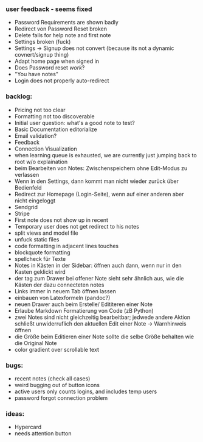
### user feedback - seems fixed

* Password Requirements are shown badly
* Redirect von Password Reset broken
* Delete fails for help note and first note
* Settings broken (fuck)
* Settings -> Signup does not convert (because its not a dynamic covnert/signup thing)
* Adapt home page when signed in
* Does Password reset *work*?
* "You have notes"
* Login does not properly auto-redirect

### backlog:

* Pricing not too clear
* Formatting not too discoverable
* Initial user question: what's a good note to test?
* Basic Documentation editorialize
* Email validation?
* Feedback
* Connection Visualization
* when learning queue is exhausted, we are currently just jumping back to root w/o explaination
* beim Bearbeiten von Notes: Zwischenspeichern ohne Edit-Modus zu verlassen
* Wenn in den Settings, dann kommt man nicht wieder zurück über Bedienfeld
* Redirect zur Homepage (Login-Seite), wenn auf einer anderen aber nicht eingeloggt
* Sendgrid
* Stripe
* First note does not show up in recent
* Temporary user does not get redirect to his notes
* split views and model file
* unfuck static files
* code formatting in adjacent lines touches
* blockquote formatting
* spellcheck für Texte
* Notes in Kästen in der Sidebar: öffnen auch dann, wenn nur in den Kasten geklickt wird
* der tag zum Drawer bei offener Note sieht sehr ähnlich aus, wie die Kästen der dazu connecteten notes
* Links immer in neuem Tab öffnen lassen
* einbauen von Latexformeln (pandoc?)
* neuen Drawer auch beim Erstelle/ Edititeren einer Note
* Erlaube Markdown Formatierung von Code (zB Python)
* zwei Notes sind nicht gleichzeitig bearbeitbar; jedwede andere Aktion schließt unwiderruflich den aktuellen Edit einer Note -> Warnhinweis öffnen
* die Größe beim Editieren einer Note sollte die selbe Größe behalten wie die Original Note
* color gradient over scrollable text


### bugs:

* recent notes (check all cases)
* weird bugging out of button icons
* active users only counts logins, and includes temp users
* password forgot connection problem

### ideas:

* Hypercard
* needs attention button